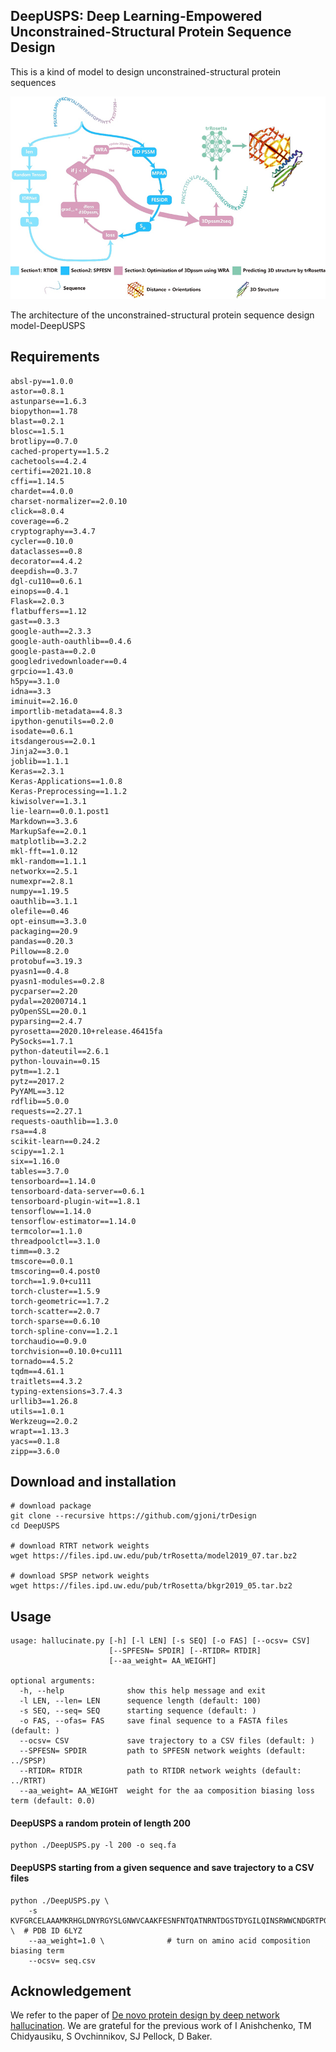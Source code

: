 ## DeepUSPS: Deep Learning-Empowered Unconstrained-Structural Protein Sequence Design

This is a kind of model to design unconstrained-structural protein sequences

![img.png](img.png)

The architecture of the unconstrained-structural protein sequence design model-DeepUSPS

## Requirements
```
absl-py==1.0.0
astor==0.8.1
astunparse==1.6.3
biopython==1.78
blast==0.2.1
blosc==1.5.1
brotlipy==0.7.0
cached-property==1.5.2
cachetools==4.2.4
certifi==2021.10.8
cffi==1.14.5
chardet==4.0.0 
charset-normalizer==2.0.10
click==8.0.4
coverage==6.2
cryptography==3.4.7 
cycler==0.10.0
dataclasses==0.8 
decorator==4.4.2
deepdish==0.3.7
dgl-cu110==0.6.1
einops==0.4.1
Flask==2.0.3
flatbuffers==1.12
gast==0.3.3 
google-auth==2.3.3
google-auth-oauthlib==0.4.6
google-pasta==0.2.0 
googledrivedownloader==0.4
grpcio==1.43.0
h5py==3.1.0
idna==3.3
iminuit==2.16.0
importlib-metadata==4.8.3
ipython-genutils==0.2.0
isodate==0.6.1
itsdangerous==2.0.1
Jinja2==3.0.1 
joblib==1.1.1
Keras==2.3.1
Keras-Applications==1.0.8
Keras-Preprocessing==1.1.2
kiwisolver==1.3.1
lie-learn==0.0.1.post1
Markdown==3.3.6
MarkupSafe==2.0.1
matplotlib==3.2.2
mkl-fft==1.0.12
mkl-random==1.1.1
networkx==2.5.1
numexpr==2.8.1
numpy==1.19.5
oauthlib==3.1.1
olefile==0.46
opt-einsum==3.3.0
packaging==20.9
pandas==0.20.3
Pillow==8.2.0
protobuf==3.19.3
pyasn1==0.4.8
pyasn1-modules==0.2.8
pycparser==2.20
pydal==20200714.1
pyOpenSSL==20.0.1
pyparsing==2.4.7
pyrosetta==2020.10+release.46415fa
PySocks==1.7.1
python-dateutil==2.6.1
python-louvain==0.15
pytm==1.2.1
pytz==2017.2
PyYAML==3.12
rdflib==5.0.0
requests==2.27.1
requests-oauthlib==1.3.0
rsa==4.8
scikit-learn==0.24.2
scipy==1.2.1
six==1.16.0
tables==3.7.0
tensorboard==1.14.0
tensorboard-data-server==0.6.1
tensorboard-plugin-wit==1.8.1
tensorflow==1.14.0
tensorflow-estimator==1.14.0
termcolor==1.1.0
threadpoolctl==3.1.0
timm==0.3.2
tmscore==0.0.1
tmscoring==0.4.post0
torch==1.9.0+cu111
torch-cluster==1.5.9
torch-geometric==1.7.2
torch-scatter==2.0.7
torch-sparse==0.6.10
torch-spline-conv==1.2.1
torchaudio==0.9.0
torchvision==0.10.0+cu111
tornado==4.5.2
tqdm==4.61.1
traitlets==4.3.2
typing-extensions=3.7.4.3
urllib3==1.26.8
utils==1.0.1
Werkzeug==2.0.2
wrapt==1.13.3
yacs==0.1.8
zipp==3.6.0
```

## Download and installation
```
# download package
git clone --recursive https://github.com/gjoni/trDesign
cd DeepUSPS

# download RTRT network weights
wget https://files.ipd.uw.edu/pub/trRosetta/model2019_07.tar.bz2

# download SPSP network weights
wget https://files.ipd.uw.edu/pub/trRosetta/bkgr2019_05.tar.bz2
```

## Usage
```
usage: hallucinate.py [-h] [-l LEN] [-s SEQ] [-o FAS] [--ocsv= CSV]
                      [--SPFESN= SPDIR] [--RTIDR= RTDIR] 
                      [--aa_weight= AA_WEIGHT]

optional arguments:
  -h, --help              show this help message and exit
  -l LEN, --len= LEN      sequence length (default: 100)
  -s SEQ, --seq= SEQ      starting sequence (default: )
  -o FAS, --ofas= FAS     save final sequence to a FASTA files (default: )
  --ocsv= CSV             save trajectory to a CSV files (default: )
  --SPFESN= SPDIR         path to SPFESN network weights (default: ../SPSP)
  --RTIDR= RTDIR          path to RTIDR network weights (default: ../RTRT)
  --aa_weight= AA_WEIGHT  weight for the aa composition biasing loss term (default: 0.0)
```

#### DeepUSPS a random protein of length 200
```
python ./DeepUSPS.py -l 200 -o seq.fa
```

#### DeepUSPS starting from a given sequence and save trajectory to a CSV files
```
python ./DeepUSPS.py \
	-s KVFGRCELAAAMKRHGLDNYRGYSLGNWVCAAKFESNFNTQATNRNTDGSTDYGILQINSRWWCNDGRTPGSRNLCNIPCSALLSSDITASVNCAKKIVSDGNGMNAWVAWRNRCKGTDVQAWIRGCRL  \  # PDB ID 6LYZ
	--aa_weight=1.0 \              # turn on amino acid composition biasing term
	--ocsv= seq.csv
```
## Acknowledgement
We refer to the paper of [De novo protein design by deep network hallucination](https://doi.org/10.1038/s41586-021-04184-w). We are grateful for the previous work of I Anishchenko, TM Chidyausiku, S Ovchinnikov, SJ Pellock, D Baker.

